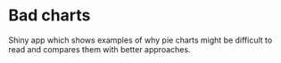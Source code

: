 # Bad charts
Shiny app which shows examples of why pie charts might be difficult to read and compares them with better approaches.
